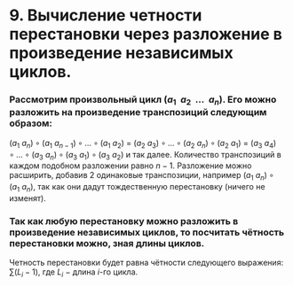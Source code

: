 # 9. Вычисление четности перестановки через разложение в произведение независимых циклов.

### Рассмотрим произвольный цикл $(a_1~~a_2~~...~~a_n)$. Его можно разложить на произведение транспозиций следующим образом:
$(a_1~a_n)\circ(a_1~a_{n-1})\circ...\circ(a_1~a_2)$ = $(a_2~a_3)\circ...\circ(a_2~ a_n)\circ(a_2~a_1)$ =
$(a_3~a_4)\circ...\circ(a_3~a_n)\circ(a_3~a_1)\circ(a_3~a_2)$ и так далее. Количество транспозиций в каждом подобном разложении равно $n - 1$. 
Разложение можно расширить, добавив 2 одинаковые транспозиции, например $(a_1~a_n)\circ(a_1~a_n)$, так как они дадут тождественную перестановку (ничего не изменят).

### Так как любую перестановку можно разложить в произведение независимых циклов, то посчитать чётность перестановки можно, зная длины циклов. 
Четность перестановки будет равна чётности следующего выражения: $\sum (L_i-1)$, где $L_i~-~$длина $i$-го цикла.